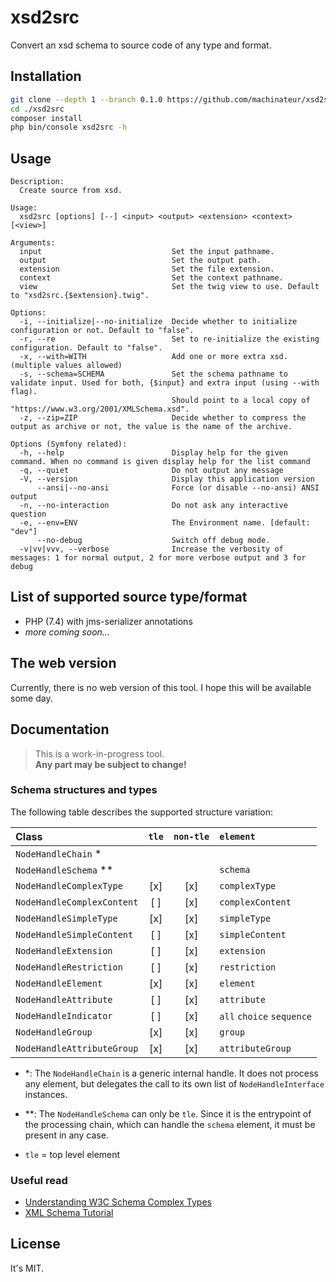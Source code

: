 # xsd2src

Convert an xsd schema to source code of any type and format.

## Installation

```bash
git clone --depth 1 --branch 0.1.0 https://github.com/machinateur/xsd2src ./xsd2src
cd ./xsd2src
composer install
php bin/console xsd2src -h
```

## Usage

```
Description:
  Create source from xsd.

Usage:
  xsd2src [options] [--] <input> <output> <extension> <context> [<view>]

Arguments:
  input                             Set the input pathname.
  output                            Set the output path.
  extension                         Set the file extension.
  context                           Set the context pathname.
  view                              Set the twig view to use. Default to "xsd2src.{$extension}.twig".

Options:
  -i, --initialize|--no-initialize  Decide whether to initialize configuration or not. Default to "false".
  -r, --re                          Set to re-initialize the existing configuration. Default to "false".
  -x, --with=WITH                   Add one or more extra xsd. (multiple values allowed)
  -s, --schema=SCHEMA               Set the schema pathname to validate input. Used for both, {$input} and extra input (using --with flag).
                                    Should point to a local copy of "https://www.w3.org/2001/XMLSchema.xsd".
  -z, --zip=ZIP                     Decide whether to compress the output as archive or not, the value is the name of the archive.

Options (Symfony related):
  -h, --help                        Display help for the given command. When no command is given display help for the list command
  -q, --quiet                       Do not output any message
  -V, --version                     Display this application version
      --ansi|--no-ansi              Force (or disable --no-ansi) ANSI output
  -n, --no-interaction              Do not ask any interactive question
  -e, --env=ENV                     The Environment name. [default: "dev"]
      --no-debug                    Switch off debug mode.
  -v|vv|vvv, --verbose              Increase the verbosity of messages: 1 for normal output, 2 for more verbose output and 3 for debug

```

## List of supported source type/format

* PHP (7.4) with jms-serializer annotations
* *more coming soon...*

## The web version

Currently, there is no web version of this tool. I hope this will be available some day.

## Documentation

> This is a work-in-progress tool.\
> **Any part may be subject to change!**

### Schema structures and types

The following table describes the supported structure variation:

| Class                       | `tle` | `non-tle` | `element`                   |
|:----------------------------|:-----:|:---------:|:----------------------------|
| `NodeHandleChain`         * |       |           |                             |
| `NodeHandleSchema`       ** |       |           | `schema`                    |
| `NodeHandleComplexType`     | [x]   | [x]       | `complexType`               |
| `NodeHandleComplexContent`  | [ ]   | [x]       | `complexContent`            |
| `NodeHandleSimpleType`      | [x]   | [x]       | `simpleType`                |
| `NodeHandleSimpleContent`   | [ ]   | [x]       | `simpleContent`             |
| `NodeHandleExtension`       | [ ]   | [x]       | `extension`                 |
| `NodeHandleRestriction`     | [ ]   | [x]       | `restriction`               |
| `NodeHandleElement`         | [x]   | [x]       | `element`                   |
| `NodeHandleAttribute`       | [ ]   | [x]       | `attribute`                 |
| `NodeHandleIndicator`       | [ ]   | [x]       | `all` `choice` `sequence`   |
| `NodeHandleGroup`           | [x]   | [x]       | `group`                     |
| `NodeHandleAttributeGroup`  | [x]   | [x]       | `attributeGroup`            |

* *: The `NodeHandleChain` is a generic internal handle. It does not process any element, but delegates the call to 
  its own list of `NodeHandleInterface` instances.
* **: The `NodeHandleSchema` can only be `tle`. Since it is the entrypoint of the processing chain, which can handle
  the `schema` element, it must be present in any case.


* `tle` = top level element

### Useful read

* [Understanding W3C Schema Complex Types](https://www.xml.com/pub/a/2001/08/22/easyschema.html)
* [XML Schema Tutorial](https://www.w3schools.com/xml/schema_intro.asp)

## License

It's MIT.
